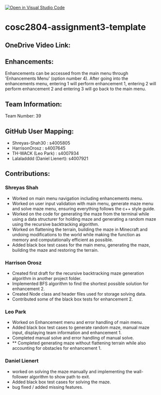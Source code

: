 [![Open in Visual Studio Code](https://classroom.github.com/assets/open-in-vscode-718a45dd9cf7e7f842a935f5ebbe5719a5e09af4491e668f4dbf3b35d5cca122.svg)](https://classroom.github.com/online_ide?assignment_repo_id=12201107&assignment_repo_type=AssignmentRepo)
# cosc2804-assignment3-template

## OneDrive Video Link: ##

## Enhancements: ##
Enhancements can be accessed from the main menu through 'Enhancements Menu' (option number 4). After going into the enhancements menu, entering 1 will perform enhancement 1, entering 2 will perform enhancement 2 and entering 3 will go back to the main menu. 

## Team Information: ##
Team Number: 39

## GitHub User Mapping: ##
- Shreyas-Shah30 : s4005805
- HarrisonOrosz : s4007645
- TH-WACK (Leo Park) : s4007934
- Lalaladddd (Daniel Lienert): s4007921 

## Contributions: ##
### Shreyas Shah ### 
- Worked on main menu navigation including enhancements menu.
- Worked on user input validation with main menu, generate maze menu and solve maze menu, ensuring everything follows the c++ style guide. 
- Worked on the code for generating the maze from the terminal while using a data structurer for holding maze and generating a random maze using the recursive backtracking algorithm.
- Worked on flattening the terrain, building the maze in Minecraft and undoing modifications to the world while making the function as memory and computationally efficient as possible.
- Added black box test cases for the main menu, generating the maze, building the maze and restoring the terrain. 

### Harrison Orosz ###
- Created first draft for the recursive backtracking maze generation algorithm in another project folder.
- Implemented BFS algorithm to find the shortest possible solution for enhancement 2.
- Created Node class and header files used for storage solving data.
- Contributed some of the black box tests for enhancement 2.

### Leo Park ###
- Worked on Enhancement menu and error handling of main menu.
- Added black box test cases to generate random maze, manual maze input, displaying team information and enhancement 1.
- Completed manual solve and error handling of manual solve.
- ** Completed generating maze without flattening terrain while also accounting for obstacles for enhancement 1.

### Daniel Lienert ###
- worked on solving the maze manually and implementing the wall-follower algorithm to show path to exit.
- Added black box test cases for solving the maze.
- bug fixed / added missing features.
